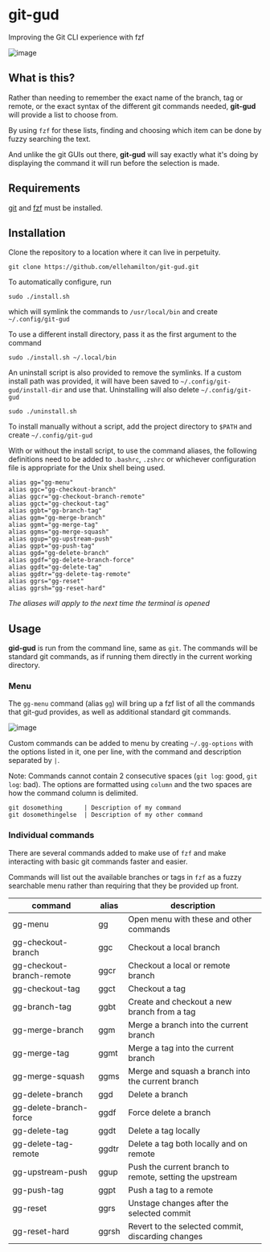 # git-gud

Improving the Git CLI experience with fzf

![image](https://i.imgur.com/1tWisyl.gif)

## What is this?

Rather than needing to remember the exact name of the branch, tag or remote, or the exact syntax of the different git commands needed, **git-gud** will provide a list to choose from.

By using `fzf` for these lists, finding and choosing which item can be done by fuzzy searching the text.

And unlike the git GUIs out there, **git-gud** will say exactly what it's doing by displaying the command it will run before the selection is made.

## Requirements

[git](https://github.com/git/git) and [fzf](https://github.com/junegunn/fzf) must be installed.

## Installation

Clone the repository to a location where it can live in perpetuity.

```
git clone https://github.com/ellehamilton/git-gud.git
```

To automatically configure, run

```
sudo ./install.sh
```

which will symlink the commands to `/usr/local/bin` and create `~/.config/git-gud`

To use a different install directory, pass it as the first argument to the command

```
sudo ./install.sh ~/.local/bin
```

An uninstall script is also provided to remove the symlinks. If a custom install path was provided, it will have been saved to `~/.config/git-gud/install-dir` and use that. Uninstalling will also delete `~/.config/git-gud`

```
sudo ./uninstall.sh
```

To install manually without a script, add the project directory to `$PATH` and create `~/.config/git-gud`

With or without the install script, to use the command aliases, the following definitions need to be added to `.bashrc`, `.zshrc` or whichever configuration file is appropriate for the Unix shell being used.

```
alias gg="gg-menu"
alias ggc="gg-checkout-branch"
alias ggcr="gg-checkout-branch-remote"
alias ggct="gg-checkout-tag"
alias ggbt="gg-branch-tag"
alias ggm="gg-merge-branch"
alias ggmt="gg-merge-tag"
alias ggms="gg-merge-squash"
alias ggup="gg-upstream-push"
alias ggpt="gg-push-tag"
alias ggd="gg-delete-branch"
alias ggdf="gg-delete-branch-force"
alias ggdt="gg-delete-tag"
alias ggdtr="gg-delete-tag-remote"
alias ggrs="gg-reset"
alias ggrsh="gg-reset-hard"
```

_The aliases will apply to the next time the terminal is opened_

## Usage

**gid-gud** is run from the command line, same as `git`. The commands will be standard git commands, as if running them directly in the current working directory.

### Menu

The `gg-menu` command (alias `gg`) will bring up a fzf list of all the commands that git-gud provides, as well as additional standard git commands.

![image](https://i.imgur.com/enbjTFo.png)

Custom commands can be added to menu by creating `~/.gg-options` with the options listed in it, one per line, with the command and description separated by `|`.

Note: Commands cannot contain 2 consecutive spaces (`git log`: good, `git  log`: bad). The options are formatted using `column` and the two spaces are how the command column is delimited.

```
git dosomething      | Description of my command
git dosomethingelse  | Description of my other command
```

### Individual commands

There are several commands added to make use of `fzf` and make interacting with basic git commands faster and easier.

Commands will list out the available branches or tags in `fzf` as a fuzzy searchable menu rather than requiring that they be provided up front.

| command                   | alias     | description                                              |
| ------------------------- | --------- | -------------------------------------------------------- |
| gg-menu                   | gg        | Open menu with these and other commands                  |
| gg-checkout-branch        | ggc       | Checkout a local branch                                  |
| gg-checkout-branch-remote | ggcr      | Checkout a local or remote branch                        |
| gg-checkout-tag           | ggct      | Checkout a tag                                           |
| gg-branch-tag             | ggbt      | Create and checkout a new branch from a tag              |
| gg-merge-branch           | ggm       | Merge a branch into the current branch                   |
| gg-merge-tag              | ggmt      | Merge a tag into the current branch                      |
| gg-merge-squash           | ggms      | Merge and squash a branch into the current branch        |
| gg-delete-branch          | ggd       | Delete a branch                                          |
| gg-delete-branch-force    | ggdf      | Force delete a branch                                    |
| gg-delete-tag             | ggdt      | Delete a tag locally                                     |
| gg-delete-tag-remote      | ggdtr     | Delete a tag both locally and on remote                  |
| gg-upstream-push          | ggup      | Push the current branch to remote, setting the upstream  |
| gg-push-tag               | ggpt      | Push a tag to a remote                                   |
| gg-reset                  | ggrs      | Unstage changes after the selected commit                |
| gg-reset-hard             | ggrsh     | Revert to the selected commit, discarding changes        |

